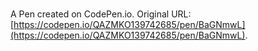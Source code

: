 # 

A Pen created on CodePen.io. Original URL: [https://codepen.io/QAZMKO139742685/pen/BaGNmwL](https://codepen.io/QAZMKO139742685/pen/BaGNmwL).

